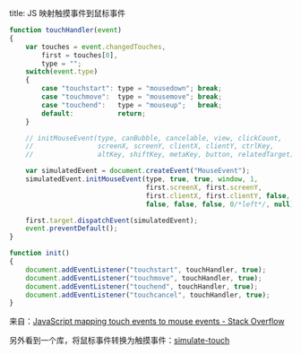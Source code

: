 title: JS 映射触摸事件到鼠标事件
```JavaScript
function touchHandler(event)
{
    var touches = event.changedTouches,
        first = touches[0],
        type = "";
    switch(event.type)
    {
        case "touchstart": type = "mousedown"; break;
        case "touchmove":  type = "mousemove"; break;        
        case "touchend":   type = "mouseup";   break;
        default:           return;
    }

    // initMouseEvent(type, canBubble, cancelable, view, clickCount, 
    //                screenX, screenY, clientX, clientY, ctrlKey, 
    //                altKey, shiftKey, metaKey, button, relatedTarget);

    var simulatedEvent = document.createEvent("MouseEvent");
    simulatedEvent.initMouseEvent(type, true, true, window, 1, 
                                  first.screenX, first.screenY, 
                                  first.clientX, first.clientY, false, 
                                  false, false, false, 0/*left*/, null);

    first.target.dispatchEvent(simulatedEvent);
    event.preventDefault();
}

function init() 
{
    document.addEventListener("touchstart", touchHandler, true);
    document.addEventListener("touchmove", touchHandler, true);
    document.addEventListener("touchend", touchHandler, true);
    document.addEventListener("touchcancel", touchHandler, true);    
}
```
来自：[JavaScript mapping touch events to mouse events - Stack Overflow](http://stackoverflow.com/questions/1517924/javascript-mapping-touch-events-to-mouse-events)

另外看到一个库，将鼠标事件转换为触摸事件：[simulate-touch](https://www.npmjs.com/package/simulate-touch)
